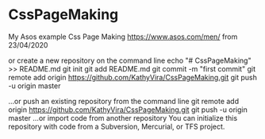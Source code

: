 # CssPageMaking
My Asos example Css Page Making https://www.asos.com/men/ from 23/04/2020


or create a new repository on the command line
echo "# CssPageMaking" >> README.md
git init
git add README.md
git commit -m "first commit"
git remote add origin https://github.com/KathyVira/CssPageMaking.git
git push -u origin master
                
…or push an existing repository from the command line
git remote add origin https://github.com/KathyVira/CssPageMaking.git
git push -u origin master
…or import code from another repository
You can initialize this repository with code from a Subversion, Mercurial, or TFS project.

